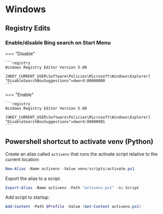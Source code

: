 # Windows
## Registry Edits
### Enable/disable Bing search on Start Menu

=== "Disable"

    ```registry
    Windows Registry Editor Version 5.00

    [HKEY_CURRENT_USER\Software\Policies\Microsoft\Windows\Explorer]
    "DisableSearchBoxSuggestions"=dword:00000000
    ```

=== "Enable"

    ```registry
    Windows Registry Editor Version 5.00

    [HKEY_CURRENT_USER\Software\Policies\Microsoft\Windows\Explorer]
    "DisableSearchBoxSuggestions"=dword:00000001
    ```

## Powershell shortcut to activate venv (Python)

Create an alias called `activenv` that runs the activate script relative to the current location:

```powershell
New-Alias -Name activenv -Value venv/scripts/activate.ps1
```

Export the alias to a script.

```powershell
Export-Alias -Name activenv -Path "activenv.ps1" -As Script
```

Add script to startup:

```powershell
Add-Content -Path $Profile -Value (Get-Content activenv.ps1)
```